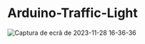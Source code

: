 # Arduino-Traffic-Light
![Captura de ecrã de 2023-11-28 16-36-36](https://github.com/Sengeki1/Arduino---Traffic-Light/assets/106749775/6f375109-bbc2-4e05-b506-e27145837eff)
